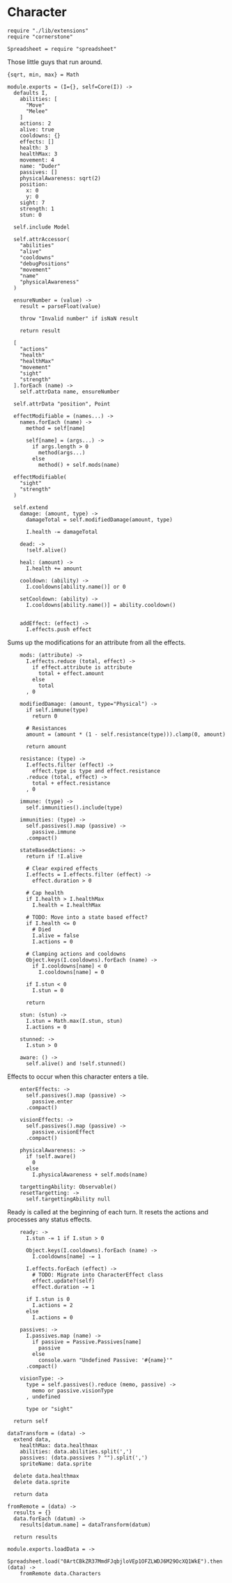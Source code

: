 Character
=========

    require "./lib/extensions"
    require "cornerstone"

    Spreadsheet = require "spreadsheet"

Those little guys that run around.

    {sqrt, min, max} = Math

    module.exports = (I={}, self=Core(I)) ->
      defaults I,
        abilities: [
          "Move"
          "Melee"
        ]
        actions: 2
        alive: true
        cooldowns: {}
        effects: []
        health: 3
        healthMax: 3
        movement: 4
        name: "Duder"
        passives: []
        physicalAwareness: sqrt(2)
        position:
          x: 0
          y: 0
        sight: 7
        strength: 1
        stun: 0

      self.include Model

      self.attrAccessor(
        "abilities"
        "alive"
        "cooldowns"
        "debugPositions"
        "movement"
        "name"
        "physicalAwareness"
      )

      ensureNumber = (value) ->
        result = parseFloat(value)

        throw "Invalid number" if isNaN result

        return result

      [
        "actions"
        "health"
        "healthMax"
        "movement"
        "sight"
        "strength"
      ].forEach (name) ->
        self.attrData name, ensureNumber

      self.attrData "position", Point

      effectModifiable = (names...) ->
        names.forEach (name) ->
          method = self[name]

          self[name] = (args...) ->
            if args.length > 0
              method(args...)
            else
              method() + self.mods(name)

      effectModifiable(
        "sight"
        "strength"
      )

      self.extend
        damage: (amount, type) ->
          damageTotal = self.modifiedDamage(amount, type)

          I.health -= damageTotal

        dead: ->
          !self.alive()

        heal: (amount) ->
          I.health += amount

        cooldown: (ability) ->
          I.cooldowns[ability.name()] or 0

        setCooldown: (ability) ->
          I.cooldowns[ability.name()] = ability.cooldown()


        addEffect: (effect) ->
          I.effects.push effect

Sums up the modifications for an attribute from all the effects.

        mods: (attribute) ->
          I.effects.reduce (total, effect) ->
            if effect.attribute is attribute
              total + effect.amount
            else
              total
          , 0

        modifiedDamage: (amount, type="Physical") ->
          if self.immune(type)
            return 0

          # Resistances
          amount = (amount * (1 - self.resistance(type))).clamp(0, amount)

          return amount

        resistance: (type) ->
          I.effects.filter (effect) ->
            effect.type is type and effect.resistance
          .reduce (total, effect) ->
            total + effect.resistance
          , 0

        immune: (type) ->
          self.immunities().include(type)

        immunities: (type) ->
          self.passives().map (passive) ->
            passive.immune
          .compact()

        stateBasedActions: ->
          return if !I.alive

          # Clear expired effects
          I.effects = I.effects.filter (effect) ->
            effect.duration > 0

          # Cap health
          if I.health > I.healthMax
            I.health = I.healthMax

          # TODO: Move into a state based effect?
          if I.health <= 0
            # Died
            I.alive = false
            I.actions = 0

          # Clamping actions and cooldowns
          Object.keys(I.cooldowns).forEach (name) ->
            if I.cooldowns[name] < 0
              I.cooldowns[name] = 0

          if I.stun < 0
            I.stun = 0

          return

        stun: (stun) ->
          I.stun = Math.max(I.stun, stun)
          I.actions = 0

        stunned: ->
          I.stun > 0

        aware: () ->
          self.alive() and !self.stunned()

Effects to occur when this character enters a tile.

        enterEffects: ->
          self.passives().map (passive) ->
            passive.enter
          .compact()

        visionEffects: ->
          self.passives().map (passive) ->
            passive.visionEffect
          .compact()

        physicalAwareness: ->
          if !self.aware()
            0
          else
            I.physicalAwareness + self.mods(name)

        targettingAbility: Observable()
        resetTargetting: ->
          self.targettingAbility null

Ready is called at the beginning of each turn. It resets the actions and processes
any status effects.

        ready: ->
          I.stun -= 1 if I.stun > 0

          Object.keys(I.cooldowns).forEach (name) ->
            I.cooldowns[name] -= 1

          I.effects.forEach (effect) ->
            # TODO: Migrate into CharacterEffect class
            effect.update?(self)
            effect.duration -= 1

          if I.stun is 0
            I.actions = 2
          else
            I.actions = 0

        passives: ->
          I.passives.map (name) ->
            if passive = Passive.Passives[name]
              passive
            else
              console.warn "Undefined Passive: '#{name}'"
          .compact()

        visionType: ->
          type = self.passives().reduce (memo, passive) ->
            memo or passive.visionType
          , undefined

          type or "sight"

      return self

    dataTransform = (data) ->
      extend data,
        healthMax: data.healthmax
        abilities: data.abilities.split(',')
        passives: (data.passives ? "").split(',')
        spriteName: data.sprite

      delete data.healthmax
      delete data.sprite

      return data

    fromRemote = (data) ->
      results = {}
      data.forEach (datum) ->
        results[datum.name] = dataTransform(datum)

      return results

    module.exports.loadData = ->
      Spreadsheet.load("0ArtCBkZR37MmdFJqbjloVEp1OFZLWDJ6M29OcXQ1WkE").then (data) ->
        fromRemote data.Characters
